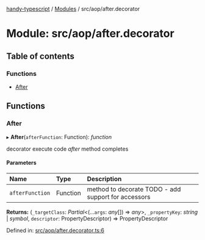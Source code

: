 [handy-typescript](../README.md) / [Modules](../modules.md) / src/aop/after.decorator

# Module: src/aop/after.decorator

## Table of contents

### Functions

- [After](src_aop_after_decorator.md#after)

## Functions

### After

▸ **After**(`afterFunction`: Function): *function*

decorator execute code _after_ method completes

#### Parameters

| Name | Type | Description |
| :------ | :------ | :------ |
| `afterFunction` | Function | method to decorate TODO - add support for accessors |

**Returns:** (`_targetClass`: *Partial*<(...`args`: *any*[]) => *any*\>, `_propertyKey`: *string* \| *symbol*, `descriptor`: PropertyDescriptor) => PropertyDescriptor

Defined in: [src/aop/after.decorator.ts:6](https://github.com/robbiemu/handy-typescript/blob/2f4db4b/src/aop/after.decorator.ts#L6)
